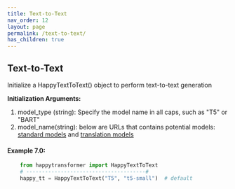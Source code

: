 ```yaml
---
title: Text-to-Text
nav_order: 12
layout: page
permalink: /text-to-text/
has_children: true
---
```


## Text-to-Text

Initialize a HappyTextToText() object to perform text-to-text generation

**Initialization Arguments:**
 1. model_type (string): Specify the model name in all caps, such as "T5" or "BART" 
 2. model_name(string): below are  URLs that contains potential models: 
       [standard models](https://huggingface.co/models?pipeline_tag=text2text-generation) and [translation models](https://huggingface.co/models?pipeline_tag=translation)


#### Example 7.0:
```python
    from happytransformer import HappyTextToText
    # --------------------------------------#
    happy_tt = HappyTextToText("T5", "t5-small")  # default

```